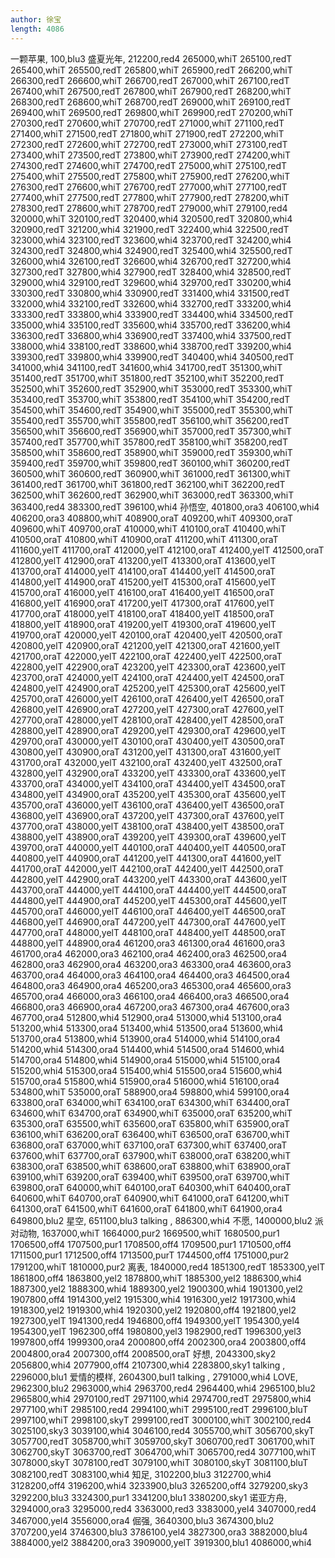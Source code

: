 ```yaml
---
author: 徐宝
length: 4086
---
```

一颗苹果,
100,blu3
盛夏光年,
212200,red4
265000,whiT
265100,redT
265400,whiT
265500,redT
265800,whiT
265900,redT
266200,whiT
266300,redT
266600,whiT
266700,redT
267000,whiT
267100,redT
267400,whiT
267500,redT
267800,whiT
267900,redT
268200,whiT
268300,redT
268600,whiT
268700,redT
269000,whiT
269100,redT
269400,whiT
269500,redT
269800,whiT
269900,redT
270200,whiT
270300,redT
270600,whiT
270700,redT
271000,whiT
271100,redT
271400,whiT
271500,redT
271800,whiT
271900,redT
272200,whiT
272300,redT
272600,whiT
272700,redT
273000,whiT
273100,redT
273400,whiT
273500,redT
273800,whiT
273900,redT
274200,whiT
274300,redT
274600,whiT
274700,redT
275000,whiT
275100,redT
275400,whiT
275500,redT
275800,whiT
275900,redT
276200,whiT
276300,redT
276600,whiT
276700,redT
277000,whiT
277100,redT
277400,whiT
277500,redT
277800,whiT
277900,redT
278200,whiT
278300,redT
278600,whiT
278700,redT
279000,whiT
279100,red4
320000,whiT
320100,redT
320400,whi4
320500,redT
320800,whi4
320900,redT
321200,whi4
321900,redT
322400,whi4
322500,redT
323000,whi4
323100,redT
323600,whi4
323700,redT
324200,whi4
324300,redT
324800,whi4
324900,redT
325400,whi4
325500,redT
326000,whi4
326100,redT
326600,whi4
326700,redT
327200,whi4
327300,redT
327800,whi4
327900,redT
328400,whi4
328500,redT
329000,whi4
329100,redT
329600,whi4
329700,redT
330200,whi4
330300,redT
330800,whi4
330900,redT
331400,whi4
331500,redT
332000,whi4
332100,redT
332600,whi4
332700,redT
333200,whi4
333300,redT
333800,whi4
333900,redT
334400,whi4
334500,redT
335000,whi4
335100,redT
335600,whi4
335700,redT
336200,whi4
336300,redT
336800,whi4
336900,redT
337400,whi4
337500,redT
338000,whi4
338100,redT
338600,whi4
338700,redT
339200,whi4
339300,redT
339800,whi4
339900,redT
340400,whi4
340500,redT
341000,whi4
341100,redT
341600,whi4
341700,redT
351300,whiT
351400,redT
351700,whiT
351800,redT
352100,whiT
352200,redT
352500,whiT
352600,redT
352900,whiT
353000,redT
353300,whiT
353400,redT
353700,whiT
353800,redT
354100,whiT
354200,redT
354500,whiT
354600,redT
354900,whiT
355000,redT
355300,whiT
355400,redT
355700,whiT
355800,redT
356100,whiT
356200,redT
356500,whiT
356600,redT
356900,whiT
357000,redT
357300,whiT
357400,redT
357700,whiT
357800,redT
358100,whiT
358200,redT
358500,whiT
358600,redT
358900,whiT
359000,redT
359300,whiT
359400,redT
359700,whiT
359800,redT
360100,whiT
360200,redT
360500,whiT
360600,redT
360900,whiT
361000,redT
361300,whiT
361400,redT
361700,whiT
361800,redT
362100,whiT
362200,redT
362500,whiT
362600,redT
362900,whiT
363000,redT
363300,whiT
363400,red4
383300,redT
396100,whi4
孙悟空,
401800,ora3
406100,whi4
406200,ora3
408800,whiT
408900,oraT
409200,whiT
409300,oraT
409600,whiT
409700,oraT
410000,whiT
410100,oraT
410400,whiT
410500,oraT
410800,whiT
410900,oraT
411200,whiT
411300,oraT
411600,yelT
411700,oraT
412000,yelT
412100,oraT
412400,yelT
412500,oraT
412800,yelT
412900,oraT
413200,yelT
413300,oraT
413600,yelT
413700,oraT
414000,yelT
414100,oraT
414400,yelT
414500,oraT
414800,yelT
414900,oraT
415200,yelT
415300,oraT
415600,yelT
415700,oraT
416000,yelT
416100,oraT
416400,yelT
416500,oraT
416800,yelT
416900,oraT
417200,yelT
417300,oraT
417600,yelT
417700,oraT
418000,yelT
418100,oraT
418400,yelT
418500,oraT
418800,yelT
418900,oraT
419200,yelT
419300,oraT
419600,yelT
419700,oraT
420000,yelT
420100,oraT
420400,yelT
420500,oraT
420800,yelT
420900,oraT
421200,yelT
421300,oraT
421600,yelT
421700,oraT
422000,yelT
422100,oraT
422400,yelT
422500,oraT
422800,yelT
422900,oraT
423200,yelT
423300,oraT
423600,yelT
423700,oraT
424000,yelT
424100,oraT
424400,yelT
424500,oraT
424800,yelT
424900,oraT
425200,yelT
425300,oraT
425600,yelT
425700,oraT
426000,yelT
426100,oraT
426400,yelT
426500,oraT
426800,yelT
426900,oraT
427200,yelT
427300,oraT
427600,yelT
427700,oraT
428000,yelT
428100,oraT
428400,yelT
428500,oraT
428800,yelT
428900,oraT
429200,yelT
429300,oraT
429600,yelT
429700,oraT
430000,yelT
430100,oraT
430400,yelT
430500,oraT
430800,yelT
430900,oraT
431200,yelT
431300,oraT
431600,yelT
431700,oraT
432000,yelT
432100,oraT
432400,yelT
432500,oraT
432800,yelT
432900,oraT
433200,yelT
433300,oraT
433600,yelT
433700,oraT
434000,yelT
434100,oraT
434400,yelT
434500,oraT
434800,yelT
434900,oraT
435200,yelT
435300,oraT
435600,yelT
435700,oraT
436000,yelT
436100,oraT
436400,yelT
436500,oraT
436800,yelT
436900,oraT
437200,yelT
437300,oraT
437600,yelT
437700,oraT
438000,yelT
438100,oraT
438400,yelT
438500,oraT
438800,yelT
438900,oraT
439200,yelT
439300,oraT
439600,yelT
439700,oraT
440000,yelT
440100,oraT
440400,yelT
440500,oraT
440800,yelT
440900,oraT
441200,yelT
441300,oraT
441600,yelT
441700,oraT
442000,yelT
442100,oraT
442400,yelT
442500,oraT
442800,yelT
442900,oraT
443200,yelT
443300,oraT
443600,yelT
443700,oraT
444000,yelT
444100,oraT
444400,yelT
444500,oraT
444800,yelT
444900,oraT
445200,yelT
445300,oraT
445600,yelT
445700,oraT
446000,yelT
446100,oraT
446400,yelT
446500,oraT
446800,yelT
446900,oraT
447200,yelT
447300,oraT
447600,yelT
447700,oraT
448000,yelT
448100,oraT
448400,yelT
448500,oraT
448800,yelT
448900,ora4
461200,ora3
461300,ora4
461600,ora3
461700,ora4
462000,ora3
462100,ora4
462400,ora3
462500,ora4
462800,ora3
462900,ora4
463200,ora3
463300,ora4
463600,ora3
463700,ora4
464000,ora3
464100,ora4
464400,ora3
464500,ora4
464800,ora3
464900,ora4
465200,ora3
465300,ora4
465600,ora3
465700,ora4
466000,ora3
466100,ora4
466400,ora3
466500,ora4
466800,ora3
466900,ora4
467200,ora3
467300,ora4
467600,ora3
467700,ora4
512800,whi4
512900,ora4
513000,whi4
513100,ora4
513200,whi4
513300,ora4
513400,whi4
513500,ora4
513600,whi4
513700,ora4
513800,whi4
513900,ora4
514000,whi4
514100,ora4
514200,whi4
514300,ora4
514400,whi4
514500,ora4
514600,whi4
514700,ora4
514800,whi4
514900,ora4
515000,whi4
515100,ora4
515200,whi4
515300,ora4
515400,whi4
515500,ora4
515600,whi4
515700,ora4
515800,whi4
515900,ora4
516000,whi4
516100,ora4
534800,whiT
535000,oraT
588900,ora4
598800,whi4
599100,ora4
633800,oraT
634000,whiT
634100,oraT
634300,whiT
634400,oraT
634600,whiT
634700,oraT
634900,whiT
635000,oraT
635200,whiT
635300,oraT
635500,whiT
635600,oraT
635800,whiT
635900,oraT
636100,whiT
636200,oraT
636400,whiT
636500,oraT
636700,whiT
636800,oraT
637000,whiT
637100,oraT
637300,whiT
637400,oraT
637600,whiT
637700,oraT
637900,whiT
638000,oraT
638200,whiT
638300,oraT
638500,whiT
638600,oraT
638800,whiT
638900,oraT
639100,whiT
639200,oraT
639400,whiT
639500,oraT
639700,whiT
639800,oraT
640000,whiT
640100,oraT
640300,whiT
640400,oraT
640600,whiT
640700,oraT
640900,whiT
641000,oraT
641200,whiT
641300,oraT
641500,whiT
641600,oraT
641800,whiT
641900,ora4
649800,blu2
星空,
651100,blu3
talking ,
886300,whi4
不愿,
1400000,blu2
派对动物,
1637000,whiT
1664000,pur2
1669500,whiT
1680500,pur1
1706500,off4
1707500,pur1
1708500,off4
1709500,pur1
1710500,off4
1711500,pur1
1712500,off4
1713500,purT
1744500,off4
1751000,pur2
1791200,whiT
1810000,pur2
离表,
1840000,red4
1851300,redT
1853300,yelT
1861800,off4
1863800,yel2
1878800,whiT
1885300,yel2
1886300,whi4
1887300,yel2
1888300,whi4
1889300,yel2
1900300,whi4
1901300,yel2
1907800,off4
1914300,yel2
1915300,whi4
1916300,yel2
1917300,whi4
1918300,yel2
1919300,whi4
1920300,yel2
1920800,off4
1921800,yel2
1927300,yelT
1941300,red4
1946800,off4
1949300,yelT
1954300,yel4
1954300,yelT
1962300,off4
1980800,yel3
1982900,redT
1996300,yel3
1997800,off4
1999300,ora4
2000800,off4
2002300,ora4
2003800,off4
2004800,ora4
2007300,off4
2008500,oraT
好想,
2043300,sky2
2056800,whi4
2077900,off4
2107300,whi4
2283800,sky1
talking ,
2296000,blu1
爱情的模样,
2604300,bul1
talking ,
2791000,whi4
LOVE,
2962300,blu2
2963000,whi4
2963700,red4
2964400,whi4
2965100,blu2
2965800,whi4
2970100,redT
2971100,whi4
2974700,redT
2975800,whi4
2977100,whiT
2985100,red4
2994100,whiT
2995100,redT
2996100,bluT
2997100,whiT
2998100,skyT
2999100,redT
3000100,whiT
3002100,red4
3025100,sky3
3039100,whi4
3046100,red4 
3055700,whiT
3056700,skyT
3057700,redT
3058700,whiT
3059700,skyT
3060700,redT
3061700,whiT
3062700,skyT
3063700,redT
3064700,whiT
3065700,red4
3077100,whiT
3078000,skyT
3078100,redT
3079100,whiT
3080100,skyT
3081100,bluT
3082100,redT
3083100,whi4
知足,
3102200,blu3
3122700,whi4
3128200,off4
3196200,whi4
3233900,blu3
3265200,off4
3279200,sky3
3292200,blu3
3324300,pur1
3341200,blu1
3380200,sky1
诺亚方舟,
3294000,ora3
3295000,red4
3363000,red3
3383000,yel4
3407000,red4
3467000,yel4
3556000,ora4
倔强,
3640300,blu3
3674300,blu2
3707200,yel4
3746300,blu3
3786100,yel4
3827300,ora3
3882000,blu4
3884000,yel2
3884200,ora3
3909000,yelT
3919300,blu1
4086000,whi4